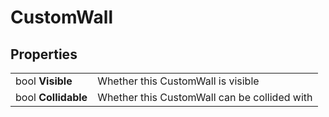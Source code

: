 # CustomWall

## Properties
| | |
| -------- | ------- |
| bool <b>Visible</b> | Whether this CustomWall is visible |
| bool <b>Collidable</b> | Whether this CustomWall can be collided with |
